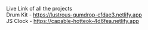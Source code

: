 Live Link of all the projects <br>
Drum Kit - https://lustrous-gumdrop-cfdae3.netlify.app <br>
JS Clock - https://capable-hotteok-4d6fea.netlify.app
